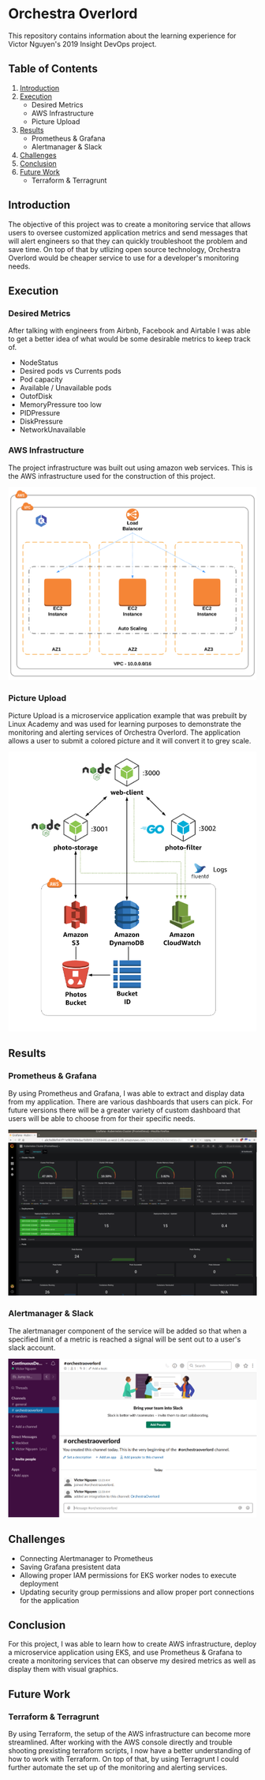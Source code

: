 # Orchestra Overlord

This repository contains information about the learning experience for Victor Nguyen's 2019 Insight DevOps project.

## Table of Contents

1. [Introduction](README.md#introduction)
2. [Execution](README.md#execution)
    * Desired Metrics
	* AWS Infrastructure
    * Picture Upload
3. [Results](README.md#results)
	* Prometheus & Grafana
    * Alertmanager & Slack
4. [Challenges](README.md#challenges)
5. [Conclusion](README.md#conclusion)
6. [Future Work](README.md#future-work)
    * Terraform & Terragrunt
    

## Introduction

The objective of this project was to create a monitoring service that allows users to oversee customized application metrics and send messages that will alert engineers so that they can quickly troubleshoot the problem and save time. On top of that by utlizing open source technology, Orchestra Overlord would be cheaper service to use for a developer's monitoring needs.


## Execution

### Desired Metrics

After talking with engineers from Airbnb, Facebook and Airtable I was able to get a better idea of what would be some desirable metrics to keep track of.
* NodeStatus
* Desired pods vs Currents pods
* Pod capacity
* Available / Unavailable pods
* OutofDisk
* MemoryPressure too low
* PIDPressure
* DiskPressure
* NetworkUnavailable


### AWS Infrastructure 

The project infrastructure was built out using amazon web services. 
This is the AWS infrastructure used for the construction of this project.

![Fig 1: AWS infrastructure](/images/aws_infra.png)


### Picture Upload

Picture Upload is a microservice application example that was prebuilt by Linux Academy and was used for learning purposes to demonstrate the monitoring and alerting services of Orchestra Overlord. The application allows a user to submit a colored picture and it will convert it to grey scale.

![Fig 2: Picture Upload](/images/picture_upload_infra.png)


## Results

### Prometheus & Grafana

By using Prometheus and Grafana, I was able to extract and display data from my application. There are various dashboards that users can pick. For future versions there will be a greater variety of custom dashboard that users will be able to choose from for their specific needs.

![Fig 3: Grafana](/images/grafana_example.png)

### Alertmanager & Slack

The alertmanager component of the service will be added so that when a specified limit of a metric is reached a signal will be sent out to a user's slack account.

![Fig 4: Slack Alert](/images/overlord_slack.png)


## Challenges
* Connecting Alertmanager to Prometheus
* Saving Grafana presistent data 
* Allowing proper IAM permissions for EKS worker nodes to execute deployment
* Updating security group permissions and allow proper port connections for the application 

## Conclusion

For this project, I was able to learn how to create AWS infrastructure, deploy a microservice application using EKS, and use Prometheus & Grafana to create a monitoring services that can observe my desired metrics as well as display them with visual graphics. 


## Future Work

### Terraform & Terragrunt

By using Terraform, the setup of the AWS infrastructure can become more streamlined. After working with the AWS console directly and trouble shooting prexisting terraform scripts, I now have a better understanding of how to work with Terraform. On top of that, by using Terragrunt I could further automate the set up of the monitoring and alerting services.

